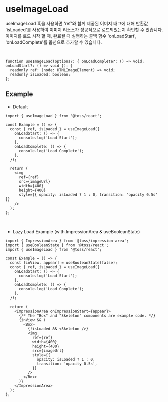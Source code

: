# useImageLoad

useImageLoad 훅을 사용하면 'ref'와 함께 제공된 이미지 태그에 대해 반환값 'isLoaded'를 사용하여 이미지 리소스가 성공적으로 로드되었는지 확인할 수 있습니다.
이미지를 로드 시작 할 때, 완료될 때 실행하는 콜백 함수 'onLoadStart', 'onLoadComplete'를 옵션으로 추가할 수 있습니다.

<br />

```tsx
function useImageLoad(options?: { onLoadComplete?: () => void; onLoadStart?: () => void }): {
  readonly ref: (node: HTMLImageElement) => void;
  readonly isLoaded: boolean;
};
```

## Example

- Default

```tsx
import { useImageLoad } from '@toss/react';

const Example = () => {
  const { ref, isLoaded } = useImageLoad({
    onLoadStart: () => {
      console.log('Load Start');
    },
    onLoadComplete: () => {
      console.log('Load Complete');
    },
  });

  return (
    <img
      ref={ref}
      src={imageUrl}
      width={400}
      height={400}
      style={{ opacity: isLoaded ? 1 : 0, transition: 'opacity 0.5s' }}
    />
  );
};
```

<br />

- Lazy Load Example (with.ImpressionArea & useBooleanState)

```tsx
import { ImpressionArea } from '@toss/impression-area';
import { useBooleanState } from '@toss/react';
import { useImageLoad } from '@toss/react';

const Example = () => {
  const [inView, appear] = useBooleanState(false);
  const { ref, isLoaded } = useImageLoad({
    onLoadStart: () => {
      console.log('Load Start');
    },
    onLoadComplete: () => {
      console.log('Load Complete');
    },
  });

  return (
    <ImpressionArea onImpressionStart={appear}>
      {/* The "Box" and "Skeleton" components are example code. */}
      {inView && (
        <Box>
          {!isLoaded && <Skeleton />}
          <img
            ref={ref}
            width={400}
            height={400}
            src={imageUrl}
            style={{
              opacity: isLoaded ? 1 : 0,
              transition: 'opacity 0.5s',
            }}
          />
        </Box>
      )}
    </ImpressionArea>
  );
};
```
